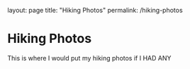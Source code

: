 layout: page
title: "Hiking Photos"
permalink: /hiking-photos

# Hiking Photos
This is where I would put my hiking photos if I HAD ANY
